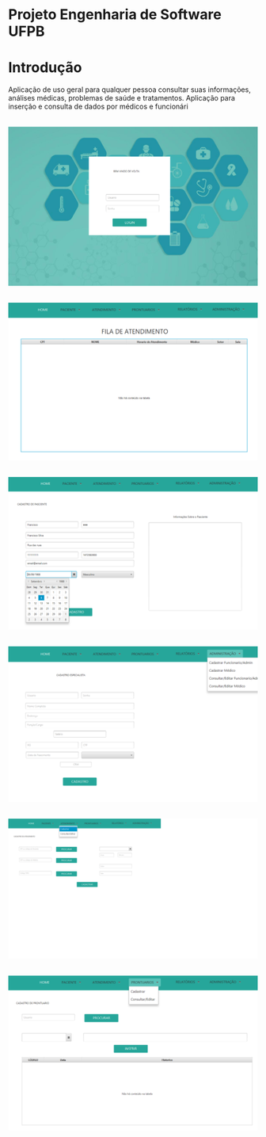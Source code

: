 # Projeto Engenharia de Software UFPB

# Introdução

Aplicação de uso geral para qualquer pessoa consultar suas informações,
análises médicas, problemas de saúde e tratamentos.
Aplicação para inserção e consulta de dados por médicos e funcionári

<p align="center">
	<br>
	<img src="prints/tela1.PNG"/ >
	<br>
</p>

<p align="center">
	<br>
	<img src="prints/aten.PNG"/ >
	<br>
</p>

<p align="center">
	<br>
	<img src="prints/tela2.PNG"/ >
	<br>
</p>

<p align="center">
	<br>
	<img src="prints/tela3.PNG"/ >
	<br>
</p>

<p align="center">
	<br>
	<img src="prints/tela4.PNG"/ >
	<br>
</p>

<p align="center">
	<br>
	<img src="prints/tela5.PNG"/ >
	<br>
</p>
